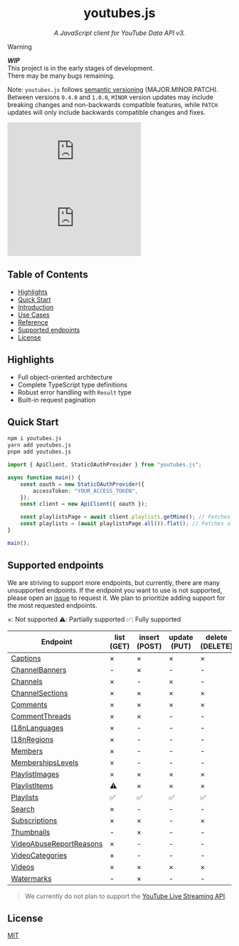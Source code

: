 <h1 align="center">
  youtubes.js
</h1>
<p align="center"> <em>A JavaScript client for YouTube Data API v3.</em>
</p>

> [!WARNING]
> _**WIP**_  
> This project is in the early stages of development.  
> There may be many bugs remaining.
>
> Note: `youtubes.js` follows [semantic versioning](https://semver.org) (MAJOR.MINOR.PATCH). Between versions `0.4.0` and `1.0.0`, `MINOR` version updates may include breaking changes and non-backwards compatible features, while `PATCH` updates will only include backwards compatible changes and fixes.

![NPM Version](https://img.shields.io/npm/v/youtubes.js)
![NPM Downloads](https://img.shields.io/npm/dm/youtubes.js)

## Table of Contents
<!-- no toc -->
- [Highlights](#highlights)
- [Quick Start](#quick-start)
- [Introduction](/docs/01-introduction.md)
- [Use Cases](/docs/02-usecases.md)
- [Reference](/docs/api/youtubes.js.md)
- [Supported endpoints](#supported-endpoints)
- [License](#license)

## Highlights
- Full object-oriented architecture
- Complete TypeScript type definitions
- Robust error handling with `Result` type
- Built-in request pagination

## Quick Start
```sh
npm i youtubes.js
yarn add youtubes.js
pnpm add youtubes.js
```

```ts
import { ApiClient, StaticOAuthProvider } from "youtubes.js";

async function main() {
    const oauth = new StaticOAuthProvider({
        accessToken: "YOUR_ACCESS_TOKEN",
    });
    const client = new ApiClient({ oauth });

    const playlistsPage = await client.playlists.getMine(); // Fetches the first page of playlists
    const playlists = (await playlistsPage.all()).flat(); // Fetches all pages of playlists
}

main();
```

## Supported endpoints
We are striving to support more endpoints, but currently, there are many unsupported endpoints. If the endpoint you want to use is not supported, please open an [issue](https://github.com/suzuki3jp/youtubes.js/issues/new) to request it. We plan to prioritize adding support for the most requested endpoints.

×: Not supported
⚠️: Partially supported
✅: Fully supported

| Endpoint | list (GET) | insert (POST) | update (PUT) | delete (DELETE) |
|----------|------|--------|--------|--------|
| [Captions](https://developers.google.com/youtube/v3/docs/captions) | × | × | × | × |
| [ChannelBanners](https://developers.google.com/youtube/v3/docs/channelBanners) | - | × | - | - |
| [Channels](https://developers.google.com/youtube/v3/docs/channels) | × | - | × | - |
| [ChannelSections](https://developers.google.com/youtube/v3/docs/channelSections) | × | × | × | × |
| [Comments](https://developers.google.com/youtube/v3/docs/comments) | × | × | × | × |
| [CommentThreads](https://developers.google.com/youtube/v3/docs/commentThreads) | × | × | - | - |
| [I18nLanguages](https://developers.google.com/youtube/v3/docs/i18nLanguages) | × | - | - | - |
| [I18nRegions](https://developers.google.com/youtube/v3/docs/i18nRegions) | × | - | - | - |
| [Members](https://developers.google.com/youtube/v3/docs/members) | × | - | - | - |
| [MembershipsLevels](https://developers.google.com/youtube/v3/docs/membershipsLevels) | × | - | - | - |
| [PlaylistImages](https://developers.google.com/youtube/v3/docs/playlistImages) | × | × | × | × |
| [PlaylistItems](https://developers.google.com/youtube/v3/docs/playlistItems) | ⚠️ | × | × | × |
| [Playlists](https://developers.google.com/youtube/v3/docs/playlists) | ✅ | ✅ | ✅ | ✅ |
| [Search](https://developers.google.com/youtube/v3/docs/search) | × | - | - | - |
| [Subscriptions](https://developers.google.com/youtube/v3/docs/subscriptions) | × | × | - | × |
| [Thumbnails](https://developers.google.com/youtube/v3/docs/thumbnails) | - | × | - | - |
| [VideoAbuseReportReasons](https://developers.google.com/youtube/v3/docs/videoAbuseReportReasons) | × | - | - | - |
| [VideoCategories](https://developers.google.com/youtube/v3/docs/videoCategories) | × | - | - | - |
| [Videos](https://developers.google.com/youtube/v3/docs/videos) | × | × | × | × |
| [Watermarks](https://developers.google.com/youtube/v3/docs/watermarks) | - | × | - | - |

> We currently do not plan to support the [YouTube Live Streaming API](https://developers.google.com/youtube/v3/live).

## License
[MIT](./LICENSE)